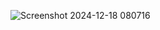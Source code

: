 ![Screenshot 2024-12-18 080716](https://github.com/user-attachments/assets/ef842a1b-d266-46a4-a585-580ad5333289)
